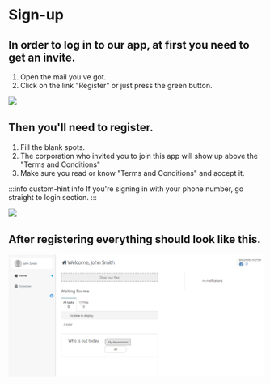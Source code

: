 # Sign-up

## In order to log in to our app, at first you need to get an invite.

1. Open the mail you've got.
2. Click on the link "Register" or just press the green button.

![](</assets/Eng_10(1).PNG>)

## Then you'll need to register.

1. Fill the blank spots.
2. The corporation who invited you to join this app will show up above the "Terms and Conditions"
3. Make sure you read or know "Terms and Conditions" and accept it.

:::info custom-hint info
If you're signing in with your phone number, go straight to login section.
:::

![](</assets/Eng_registration.png>)

## After registering everything should look like this.

![](/assets/newsly.PNG)
